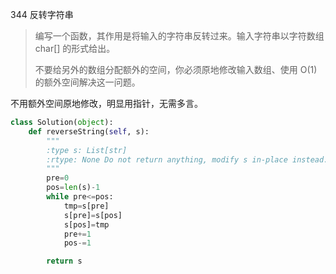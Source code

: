 344 反转字符串

> 编写一个函数，其作用是将输入的字符串反转过来。输入字符串以字符数组 char[] 的形式给出。
>
> 不要给另外的数组分配额外的空间，你必须原地修改输入数组、使用 O(1) 的额外空间解决这一问题。

不用额外空间原地修改，明显用指针，无需多言。

```python
class Solution(object):
    def reverseString(self, s):
        """
        :type s: List[str]
        :rtype: None Do not return anything, modify s in-place instead.
        """
        pre=0
        pos=len(s)-1
        while pre<=pos:
            tmp=s[pre]
            s[pre]=s[pos]
            s[pos]=tmp
            pre+=1
            pos-=1

        return s
```

